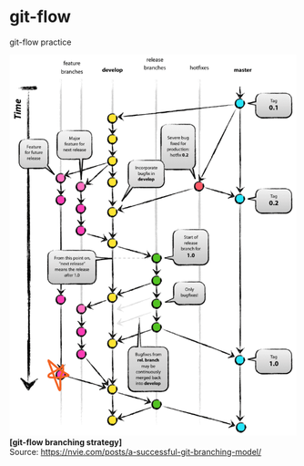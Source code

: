 # git-flow
git-flow practice

![git-flow branching strategy](imgs/git_flow_feature23.png)  
**[git-flow branching strategy]**  
Source: https://nvie.com/posts/a-successful-git-branching-model/  